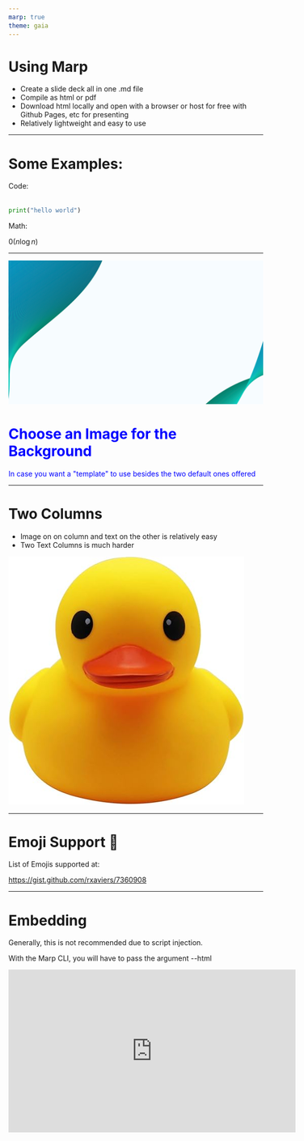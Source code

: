 ```yaml
---
marp: true
theme: gaia
---
```


# Using Marp

* Create a slide deck all in one .md file
* Compile as html or pdf
* Download html locally and open with a browser or host for free with Github Pages, etc for presenting
* Relatively lightweight and easy to use

---

# Some Examples:

Code:

```python

print("hello world")

```

Math:

$\mathcal{0}(n\log{n})$

---

![bg hue-rotate:90deg saturate](background/background.jpg)

# <span style="color: blue;">Choose an Image for the Background</span>

<span style="color: blue;">In case you want a "template" to use besides the two default ones offered</span>

---

# Two Columns
- Image on on column and text on the other is relatively easy
- Two Text Columns is much harder


![bg left](images/rubberduck.jpg)

---

# Emoji Support :rocket:

List of Emojis supported at:

https://gist.github.com/rxaviers/7360908


---

# Embedding

Generally, this is not recommended due to script injection.

With the Marp CLI, you will have to pass the argument --html

<iframe width="568" height="322" src="https://www.youtube.com/embed/EzQ-p41wNEE" title="Never use PowerPoint again" frameborder="0" allow="accelerometer; autoplay; clipboard-write; encrypted-media; gyroscope; picture-in-picture; web-share" allowfullscreen></iframe>